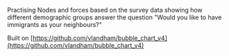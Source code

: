 
Practising Nodes and forces based on the survey data showing how different demographic groups answer the question "Would you like to have immigrants as your neighbours?"

Built on [https://github.com/vlandham/bubble_chart_v4](https://github.com/vlandham/bubble_chart_v4)


